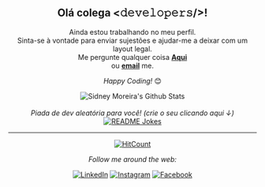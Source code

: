 <div align="center">
<h2> Olá colega <𝚍𝚎𝚟𝚎𝚕𝚘𝚙𝚎𝚛𝚜/>! </h2>
</div>

<div align="center">
Ainda estou trabalhando no meu perfil. <br>
Sinta-se à vontade para enviar sujestões e ajudar-me a deixar com um layout legal.  <br>
Me pergunte qualquer coisa <a href="https://github.com/SidneyMoreira/SidneyMoreira/issues/new"><b>Aqui</b></a><br>
ou <a href="mailto:sidmoreira.hp@gmail.com"><b>email</b></a> me.

<i>Happy Coding!</i> 😊

</div>

<div align="center">
<img align="center" src="https://github-readme-stats.vercel.app/api?username=SidneyMoreira&include_all_commits=true&count_private=true&show_icons=true&line_height=20&title_color=7A7ADB&icon_color=2234AE&text_color=D3D3D3&bg_color=0,000000,130F40" alt="Sidney Moreira's Github Stats">

</br>
</br>
<i>Piada de dev aleatória para você! (crie o seu clicando aqui ↓)</i><br>
<a href="https://readme-jokes.vercel.app"><img align="center" src="https://readme-jokes.vercel.app/api?bgColor=%23073b4c&textColor=%2306d6a0&aColor=%2306d6a0&borderColor=%2306d6a0" alt="README Jokes"></a>

---
[![HitCount](http://hits.dwyl.com/SidneyMoreira/SidneyMoreira.svg)](http://hits.dwyl.com/SidneyMoreira/SidneyMoreira)

<i>Follow me around the web:</i><br>

<a href="https://www.linkedin.com/in/sidmoreira" target="_blank"><img src="https://img.shields.io/badge/LinkedIn-%230077B5.svg?&style=flat-square&logo=linkedin&logoColor=white" alt="LinkedIn"></a>
<a href="https://www.instagram.com/sidnei_moreira" target="_blank"><img src="https://img.shields.io/badge/Instagram-%23E4405F.svg?&style=flat-square&logo=instagram&logoColor=white" alt="Instagram"></a>
<a href="https://www.facebook.com/Kyosanim.SidneyMoreira" target="_blank"><img src="https://img.shields.io/badge/Facebook-%231877F2.svg?&style=flat-square&logo=facebook&logoColor=white" alt="Facebook"></a>
</div>
